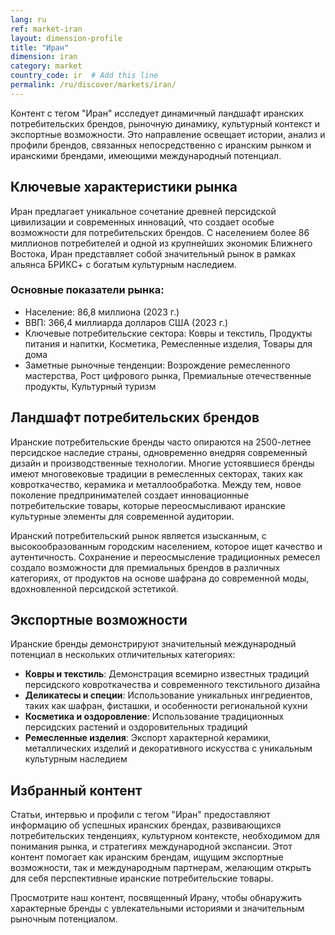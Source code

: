 ```yaml
---
lang: ru
ref: market-iran
layout: dimension-profile
title: "Иран"
dimension: iran
category: market
country_code: ir  # Add this line
permalink: /ru/discover/markets/iran/
---
```


Контент с тегом "Иран" исследует динамичный ландшафт иранских потребительских брендов, рыночную динамику, культурный контекст и экспортные возможности. Это направление освещает истории, анализ и профили брендов, связанных непосредственно с иранским рынком и иранскими брендами, имеющими международный потенциал.

## Ключевые характеристики рынка

Иран предлагает уникальное сочетание древней персидской цивилизации и современных инноваций, что создает особые возможности для потребительских брендов. С населением более 86 миллионов потребителей и одной из крупнейших экономик Ближнего Востока, Иран представляет собой значительный рынок в рамках альянса БРИКС+ с богатым культурным наследием.

### Основные показатели рынка:
- Население: 86,8 миллиона (2023 г.)
- ВВП: 366,4 миллиарда долларов США (2023 г.)
- Ключевые потребительские сектора: Ковры и текстиль, Продукты питания и напитки, Косметика, Ремесленные изделия, Товары для дома
- Заметные рыночные тенденции: Возрождение ремесленного мастерства, Рост цифрового рынка, Премиальные отечественные продукты, Культурный туризм

## Ландшафт потребительских брендов

Иранские потребительские бренды часто опираются на 2500-летнее персидское наследие страны, одновременно внедряя современный дизайн и производственные технологии. Многие устоявшиеся бренды имеют многовековые традиции в ремесленных секторах, таких как ковроткачество, керамика и металлообработка. Между тем, новое поколение предпринимателей создает инновационные потребительские товары, которые переосмысливают иранские культурные элементы для современной аудитории.

Иранский потребительский рынок является изысканным, с высокообразованным городским населением, которое ищет качество и аутентичность. Сохранение и переосмысление традиционных ремесел создало возможности для премиальных брендов в различных категориях, от продуктов на основе шафрана до современной моды, вдохновленной персидской эстетикой.

## Экспортные возможности

Иранские бренды демонстрируют значительный международный потенциал в нескольких отличительных категориях:

- **Ковры и текстиль**: Демонстрация всемирно известных традиций персидского ковроткачества и современного текстильного дизайна
- **Деликатесы и специи**: Использование уникальных ингредиентов, таких как шафран, фисташки, и особенности региональной кухни
- **Косметика и оздоровление**: Использование традиционных персидских растений и оздоровительных традиций
- **Ремесленные изделия**: Экспорт характерной керамики, металлических изделий и декоративного искусства с уникальным культурным наследием

## Избранный контент

Статьи, интервью и профили с тегом "Иран" предоставляют информацию об успешных иранских брендах, развивающихся потребительских тенденциях, культурном контексте, необходимом для понимания рынка, и стратегиях международной экспансии. Этот контент помогает как иранским брендам, ищущим экспортные возможности, так и международным партнерам, желающим открыть для себя перспективные иранские потребительские товары.

Просмотрите наш контент, посвященный Ирану, чтобы обнаружить характерные бренды с увлекательными историями и значительным рыночным потенциалом.